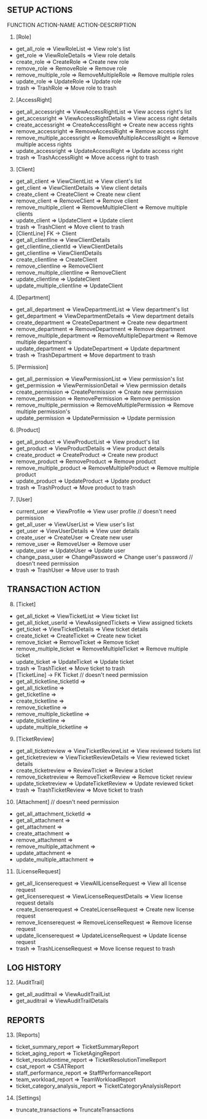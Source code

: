 
## SETUP ACTIONS
FUNCTION                        ACTION-NAME                                 ACTION-DESCRIPTION
1. [Role]
- get_all_role                  => ViewRoleList                             => View role's list
- get_role                      => ViewRoleDetails                          => View role details
- create_role                   => CreateRole                               => Create new role
- remove_role                   => RemoveRole                               => Remove role
- remove_multiple_role          => RemoveMultipleRole                       => Remove multiple roles
- update_role                   => UpdateRole                               => Update role
- trash                         => TrashRole                                => Move role to trash

2. [AccessRight]
- get_all_accessright           => ViewAccessRightList                      => View access right's list
- get_accessright               => ViewAccessRightDetails                   => View access right details
- create_accessright            => CreateAccessRight                        => Create new access rights
- remove_accessright            => RemoveAccessRight                        => Remove access right
- remove_multiple_accessright   => RemoveMultipleAccessRight                => Remove multiple access rights
- update_accessright            => UpdateAccessRight                        => Update access right
- trash                         => TrashAccessRight                         => Move access right to trash

3. [Client]
- get_all_client                => ViewClientList                           => View client's list
- get_client                    => ViewClientDetails                        => View client details
- create_client                 => CreateClient                             => Create new client
- remove_client                 => RemoveClient                             => Remove client
- remove_multiple_client        => RemoveMultipleClient                     => Remove multiple clients
- update_client                 => UpdateClient                             => Update client
- trash                         => TrashClient                              => Move client to trash
- [ClientLine] FK -> Client
- get_all_clientline            => ViewClientDetails    
- get_clientline_clientId       => ViewClientDetails    
- get_clientline                => ViewClientDetails    
- create_clientline             => CreateClient 
- remove_clientline             => RemoveClient
- remove_multiple_clientline    => RemoveClient
- update_clientline             => UpdateClient
- update_multiple_clientline    => UpdateClient

4. [Department]
- get_all_department            => ViewDepartmentList                       => View department's list
- get_department                => ViewDepartmentDetails                    => View department details
- create_department             => CreateDepartment                         => Create new department
- remove_department             => RemoveDepartment                         => Remove department
- remove_multiple_department    => RemoveMultipleDepartment                 => Remove multiple department's
- update_department             => UpdateDepartment                         => Update department
- trash                         => TrashDepartment                          => Move department to trash

5. [Permission]
- get_all_permission            => ViewPermissionList                       => View permission's list
- get_permission                => ViewPermissionDetail                     => View permission details
- create_permission             => CreatePermission                         => Create new permission
- remove_permission             => RemovePermission                         => Remove permission
- remove_multiple_permission    => RemoveMultiplePermission                 => Remove multiple permission's
- update_permission             => UpdatePermission                         => Update permission

6. [Product]
- get_all_product               => ViewProductList                          => View product's list
- get_product                   => ViewProductDetails                       => View product details
- create_product                => CreateProduct                            => Create new product
- remove_product                => RemoveProduct                            => Remove product
- remove_multiple_product       => RemoveMultipleProduct                    => Remove multiple product
- update_product                => UpdateProduct                            => Update product
- trash                         => TrashProduct                             => Move product to trash

7. [User]
- current_user                  => ViewProfile                              => View user profile // doesn't need permission
- get_all_user                  => ViewUserList                             => View user's list 
- get_user                      => ViewUserDetails                          => View user details
- create_user                   => CreateUser                               => Create new user
- remove_user                   => RemoveUser                               => Remove user
- update_user                   => UpdateUser                               => Update user
- change_pass_user              => ChangePassword                           => Change user's password // doesn't need permission
- trash                         => TrashUser                                => Move user to trash

## TRANSACTION ACTION

8. [Ticket]
- get_all_ticket                => ViewTicketList                           => View ticket list
- get_all_ticket_userId         => ViewAssignedTickets                      => View assigned tickets
- get_ticket                    => ViewTicketDetails                        => View ticket details
- create_ticket                 => CreateTicket                             => Create new ticket
- remove_ticket                 => RemoveTicket                             => Remove ticket
- remove_multiple_ticket        => RemoveMultipleTicket                     => Remove multiple ticket
- update_ticket                 => UpdateTicket                             => Update ticket
- trash                         => TrashTicket                              => Move ticket to trash
- [TicketLine] -> FK Ticket       // doesn't need permission
- get_all_ticketline_ticketId   =>
- get_all_ticketline            =>
- get_ticketline                =>
- create_ticketline             =>
- remove_ticketline             =>
- remove_multiple_ticketline    =>
- update_ticketline             =>
- update_multiple_ticketline    =>

9. [TicketReview]
- get_all_ticketreview          => ViewTicketReviewList                     => View reviewed tickets list
- get_ticketreview              => ViewTicketReviewDetails                  => View reviewed ticket details
- create_ticketreview           => ReviewTicket                             => Review a ticket
- remove_ticketreview           => RemoveTicketReview                       => Remove ticket review
- update_ticketreview           => UpdateTicketReview                       => Update reviewed ticket
- trash                         => TrashTicketReview                        => Move ticket to trash

10. [Attachment] // doesn't need permission
- get_all_attachment_ticketId   => 
- get_all_attachment            => 
- get_attachment                => 
- create_attachment             => 
- remove_attachment             => 
- remove_multiple_attachment    => 
- update_attachment             => 
- update_multiple_attachment    => 

11. [LicenseRequest]
- get_all_licenserequest        => ViewAllLicenseRequest                    => View all license request
- get_licenserequest            => ViewLicenseRequestDetails                => View license request details
- create_licenserequest         => CreateLicenseRequest                     => Create new license request
- remove_licenserequest         => RemoveLicenseRequest                     => Remove license request
- update_licenserequest         => UpdateLicenseRequest                     => Update license request
- trash                         => TrashLicenseRequest                      => Move license request to trash
## LOG HISTORY

12. [AuditTrail]
- get_all_audittrail            => ViewAuditTrailList
- get_auditrail                 => ViewAuditTrailDetails

## REPORTS

13. [Reports]
- ticket_summary_report             => TicketSummaryReport
- ticket_aging_report               => TicketAgingReport
- ticket_resolutiontime_report      => TicketResolutionTimeReport
- csat_report                       => CSATReport
- staff_performance_report          => StaffPerformanceReport
- team_workload_report              => TeamWorkloadReport
- ticket_category_analysis_report   => TicketCategoryAnalysisReport 

14. [Settings]
- truncate_transactions         => TruncateTransactions
